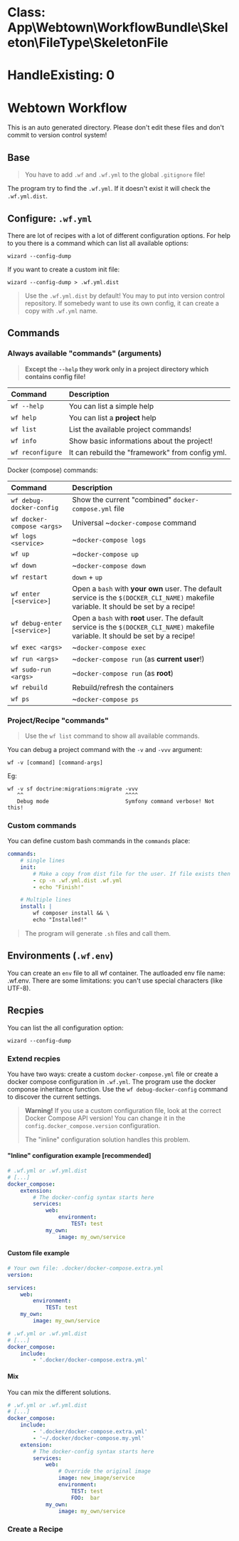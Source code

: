 # Class: App\Webtown\WorkflowBundle\Skeleton\FileType\SkeletonFile
# HandleExisting: 0
Webtown Workflow
================

This is an auto generated directory. Please don't edit these files and don't commit to version control system!

## Base

> You have to add `.wf` and `.wf.yml` to the global `.gitignore` file!

The program try to find the `.wf.yml`. If it doesn't exist it will check the `.wf.yml.dist`.

## Configure: `.wf.yml`

There are lot of recipes with a lot of different configuration options. For help to you there is a command which can list all available options:

    wizard --config-dump

If you want to create a custom init file:

    wizard --config-dump > .wf.yml.dist

> Use the `.wf.yml.dist` by default! You may to put into version control repository. If somebedy want to use its own config, it can create a copy with `.wf.yml` name.

## Commands

### Always available "commands" (arguments)

> **Except the `--help` they work only in a project directory which contains config file!**

| Command | Description |
|:------- |:----------- |
| `wf --help` | You can list a simple help |
| `wf help` | You can list a **project** help |
| `wf list` | List the available project commands! |
| `wf info` | Show basic informations about the project! |
| `wf reconfigure` | It can rebuild the "framework" from config yml. |

Docker (compose) commands:

| Command | Description |
|:------- |:----------- |
| `wf debug-docker-config` | Show the current "combined" `docker-compose.yml` file |
| `wf docker-compose <args>` | Universal ~`docker-compose` command |
| `wf logs <service>` | ~`docker-compose logs` |
| `wf up` | ~`docker-compose up` |
| `wf down` | ~`docker-compose down` |
| `wf restart` | `down` + `up` |
| `wf enter [<service>]` | Open a `bash` with **your own** user. The default service is the `$(DOCKER_CLI_NAME)` makefile variable. It should be set by a recipe! |
| `wf debug-enter [<service>]` | Open a `bash` with **root** user. The default service is the `$(DOCKER_CLI_NAME)` makefile variable. It should be set by a recipe! |
| `wf exec <args>` | ~`docker-compose exec` |
| `wf run <args>` | ~`docker-compose run` (as **current user**!) |
| `wf sudo-run <args>` | ~`docker-compose run` (as **root**)|
| `wf rebuild` | Rebuild/refresh the containers |
| `wf ps` | ~`docker-compose ps` |


### Project/Recipe "commands"

> Use the `wf list` command to show all available commands.

You can debug a project command with the `-v` and `-vvv` argument:

    wf -v [command] [command-args]

 Eg:

    wf -v sf doctrine:migrations:migrate -vvv
       ^^                                ^^^^
       Debug mode                        Symfony command verbose! Not this!

### Custom commands

You can define custom bash commands in the `commands` place:

```yaml
commands:
    # single lines
    init:
        # Make a copy from dist file for the user. If file exists then it will be unchanged!
        - cp -n .wf.yml.dist .wf.yml
        - echo "Finish!"

    # Multiple lines
    install: |
        wf composer install && \
        echo "Installed!"
```

> The program will generate `.sh` files and call them.

## Environments (`.wf.env`)

You can create an `env` file to all wf container. The autloaded env file name: .wf.env. There are some limitations: you can't use special characters (like UTF-8).

## Recpies

You can list the all configuration option:

    wizard --config-dump

### Extend recpies

You have two ways: create a custom `docker-compose.yml` file or create a docker compose configuration in `.wf.yml`.
The program use the docker componse inheritance function. Use the `wf debug-docker-config` command to discover the current settings.

> **Warning!** If you use a custom configuration file, look at the correct Docker Compose API version!
> You can change it in the `config.docker_compose.version` configuration.
>
> The "inline" configuration solution handles this problem.

#### "Inline" configuration example \[recommended\]

```yaml
# .wf.yml or .wf.yml.dist
# [...]
docker_compose:
    extension:
        # The docker-config syntax starts here
        services:
            web:
                environment:
                    TEST: test
            my_own:
                image: my_own/service
```

#### Custom file example

```yaml
# Your own file: .docker/docker-compose.extra.yml
version:

services:
    web:
        environment:
            TEST: test
    my_own:
        image: my_own/service
```

```yaml
# .wf.yml or .wf.yml.dist
# [...]
docker_compose:
    include:
        - '.docker/docker-compose.extra.yml'
```

#### Mix

You can mix the different solutions.

```yaml
# .wf.yml or .wf.yml.dist
# [...]
docker_compose:
    include:
        - '.docker/docker-compose.extra.yml'
        - '~/.docker/docker-compose.my.yml'
    extension:
        # The docker-config syntax starts here
        services:
            web:
                # Override the original image
                image: new_image/service
                environment:
                    TEST: test
                    FOO:  bar
            my_own:
                image: my_own/service
```

### Create a Recipe

